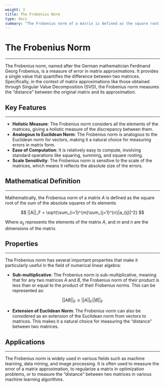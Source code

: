 ```yaml
---
weight: 3
title: The Frobenius Norm
type: docs
summary: "The Frobenius norm of a matrix is defined as the square root of the sum of the absolute squares of its elements, providing a measure of the magnitude of the matrix."
---
```


<!-- markdownlint-disable MD025 -->

# The Frobenius Norm

---

The Frobenius norm, named after the German mathematician Ferdinand Georg Frobenius, is a measure of error in matrix approximations. It provides a single value that quantifies the difference between two matrices. Specifically, in the context of matrix approximations like those obtained through Singular Value Decomposition (SVD), the Frobenius norm measures the “distance” between the original matrix and its approximation.

## Key Features

---

- **Holistic Measure**: The Frobenius norm considers all the elements of the matrices, giving a holistic measure of the discrepancy between them.
- **Analogous to Euclidean Norm**: The Frobenius norm is analogous to the Euclidean norm for vectors, making it a natural choice for measuring errors in matrix form.
- **Ease of Computation**: It is relatively easy to compute, involving standard operations like squaring, summing, and square rooting.
- **Scale Sensitivity**: The Frobenius norm is sensitive to the scale of the matrices, which means it reflects the absolute size of the errors.

## Mathematical Definition

---

Mathematically, the Frobenius norm of a matrix $A$ is defined as the square root of the sum of the absolute squares of its elements

$$
||A||_F = \sqrt{\sum_{i=1}^{m}\sum_{j=1}^{n}|a_{ij}|^2}
$$

Where $a_{ij}$ represents the elements of the matrix $A$, and $m$ and $n$ are the dimensions of the matrix.

## Properties

---

The Frobenius norm has several important properties that make it particularly useful in the field of numerical linear algebra:

- **Sub-multiplicative**: The Frobenius norm is sub-multiplicative, meaning that for any two matrices $A$ and $B$, the Frobenius norm of their product is less than or equal to the product of their Frobenius norms. This can be represented as:

$$
||AB||_F \leq ||A||_F ||B||_F
$$

- **Extension of Euclidean Norm**: The Frobenius norm can also be considered as an extension of the Euclidean norm from vectors to matrices. This makes it a natural choice for measuring the “distance” between two matrices.

## Applications

---

The Frobenius norm is widely used in various fields such as machine learning, data mining, and image processing. It is often used to measure the error of a matrix approximation, to regularize a matrix in optimization problems, or to measure the “distance” between two matrices in various machine learning algorithms.
